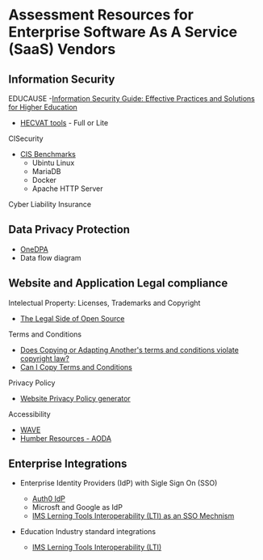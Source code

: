 # Assessment Resources for Enterprise Software As A Service (SaaS) Vendors

## Information Security

EDUCAUSE
-[Information Security Guide: Effective Practices and Solutions for Higher Education](https://www.educause.edu/focus-areas-and-initiatives/policy-and-security/cybersecurity-program/resources/information-security-guide)
- [HECVAT tools](https://library.educause.edu/resources/2020/4/higher-education-community-vendor-assessment-toolkit) - Full or Lite

CISecurity
- [CIS Benchmarks](https://www.cisecurity.org/cis-benchmarks)
  - Ubintu Linux
  - MariaDB
  - Docker
  - Apache HTTP Server

Cyber Liability Insurance

## Data Privacy Protection

- [OneDPA](https://onenda.org/onedpa)
- Data flow diagram

## Website and Application Legal compliance
Intelectual Property: Licenses, Trademarks and Copyright
- [The Legal Side of Open Source](https://opensource.guide/legal/)

Terms and Conditions
- [Does Copying or Adapting Another's terms and conditions violate copyright law?](https://www.termsfeed.com/blog/terms-conditions-copyright-law/)
- [Can I Copy Terms and Conditions](https://termly.io/resources/articles/can-i-copy-terms-and-conditions/)

Privacy Policy
 - [Website Privacy Policy generator](https://www.lawdepot.ca/contracts/website-privacy-policy/?loc=CA)

Accessibility
- [WAVE](https://wave.webaim.org/)
- [Humber Resources - AODA](https://humber.ca/tutorial/web-accessibility-compliance.html)

## Enterprise Integrations
- Enterprise Identity Providers (IdP) with Sigle Sign On (SSO)
  - [Auth0 IdP](https://auth0.com/docs/authenticate/identity-providers/enterprise-identity-providers)
  - Microsft and Google as IdP
  - [IMS Lerning Tools Interoperability (LTI) as an SSO Mechnism](https://www.imsglobal.org/learning-tools-interoperability-sso-mechanism)
 
- Education Industry standard integrations
  - [IMS Lerning Tools Interoperability (LTI)](https://www.imsglobal.org/activity/learning-tools-interoperability)    


